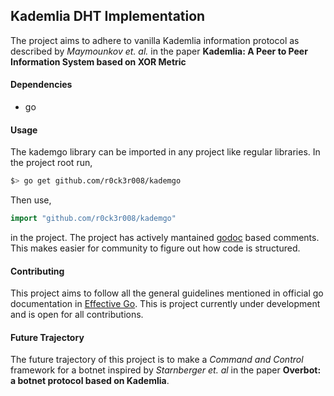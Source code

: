 ## Kademlia DHT Implementation

The project aims to adhere to vanilla Kademlia information protocol as described by _Maymounkov et. al._ in the paper __Kademlia: A Peer to Peer Information System based on XOR Metric__

#### Dependencies
* go

#### Usage
The kademgo library can be imported in any project like regular libraries.
In the project root run,
```bash
$> go get github.com/r0ck3r008/kademgo
```
Then use,
```go
import "github.com/r0ck3r008/kademgo"
```
in the project.
The project has actively mantained [godoc](https://blog.golang.org/godoc) based comments. This makes easier for community to figure out how code is structured.

#### Contributing
This project aims to follow all the general guidelines mentioned in official go documentation in [Effective Go](https://golang.org/doc/effective_go.html).
This is project currently under development and is open for all contributions.

#### Future Trajectory
The future trajectory of this project is to make a _Command and Control_ framework for a botnet inspired by _Starnberger et. al_ in the paper __Overbot: a botnet protocol based on Kademlia__.
